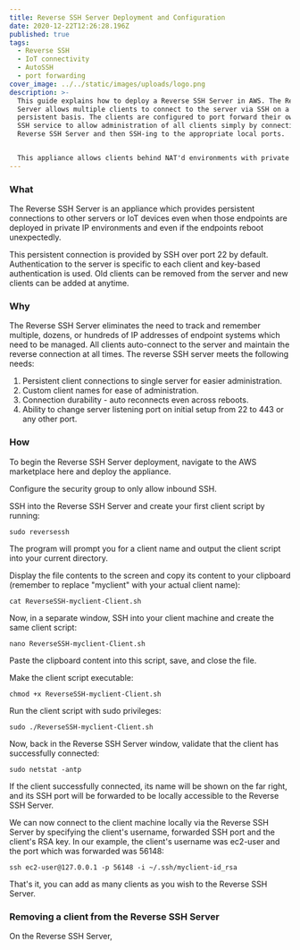 ```yaml
---
title: Reverse SSH Server Deployment and Configuration
date: 2020-12-22T12:26:28.196Z
published: true
tags:
  - Reverse SSH
  - IoT connectivity
  - AutoSSH
  - port forwarding
cover_image: ../../static/images/uploads/logo.png
description: >-
  This guide explains how to deploy a Reverse SSH Server in AWS. The Reverse SSH
  Server allows multiple clients to connect to the server via SSH on a
  persistent basis. The clients are configured to port forward their own local
  SSH service to allow administration of all clients simply by connecting to the
  Reverse SSH Server and then SSH-ing to the appropriate local ports.


  This appliance allows clients behind NAT'd environments with private IP addresses to connect outbound to the Reverse SSH Server and be administrate-able. The server and its clients are configured to auto-reconnect if either one gets rebooted.
---
```

### **What**

The Reverse SSH Server is an appliance which provides persistent connections to other servers or IoT devices even when those endpoints are deployed in private IP environments and even if the endpoints reboot unexpectedly.

This persistent connection is provided by SSH over port 22 by default. Authentication to the server is specific to each client and key-based authentication is used. Old clients can be removed from the server and new clients can be added at anytime.

### **Why**

The Reverse SSH Server eliminates the need to track and remember multiple, dozens, or hundreds of IP addresses of endpoint systems which need to be managed. All clients auto-connect to the server and maintain the reverse connection at all times. The reverse SSH server meets the following needs:

1. Persistent client connections to single server for easier administration.
2. Custom client names for ease of administration.
3. Connection durability - auto reconnects even across reboots.
4. Ability to change server listening port on initial setup from 22 to 443 or any other port.

### **How**

To begin the Reverse SSH Server deployment, navigate to the AWS marketplace here and deploy the appliance.

Configure the security group to only allow inbound SSH.

SSH into the Reverse SSH Server and create your first client script by running:

`sudo reversessh`

The program will prompt you for a client name and output the client script into your current directory.

Display the file contents to the screen and copy its content to your clipboard (remember to replace "myclient" with your actual client name):

`cat ReverseSSH-myclient-Client.sh`

Now, in a separate window, SSH into your client machine and create the same client script:

`nano ReverseSSH-myclient-Client.sh`

Paste the clipboard content into this script, save, and close the file.

Make the client script executable:

`chmod +x ReverseSSH-myclient-Client.sh`

Run the client script with sudo privileges:

`sudo ./ReverseSSH-myclient-Client.sh`

Now, back in the Reverse SSH Server window, validate that the client has successfully connected:

`sudo netstat -antp`

If the client successfully connected, its name will be shown on the far right, and its SSH port will be forwarded to be locally accessible to the Reverse SSH Server.

We can now connect to the client machine locally via the Reverse SSH Server by specifying the client's username, forwarded SSH port and the client's RSA key. In our example, the client's username was ec2-user and the port which was forwarded was 56148:

`ssh ec2-user@127.0.0.1 -p 56148 -i ~/.ssh/myclient-id_rsa`

That's it, you can add as many clients as you wish to the Reverse SSH Server.

### **Removing a client from the Reverse SSH Server**

On the Reverse SSH Server, 